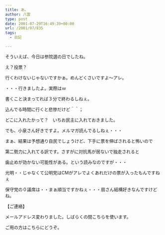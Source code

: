 ```yaml
---
title: あ。
author: 八雲
type: post
date: 2001-07-29T16:49:39+00:00
url: /2001/07/835
tags:
  - 日記

---
```

そういえば、今日は参院選の日でしたね。
  
え？投票？

行くわけないじゃないですかぁ。めんどくさいですよ～アレ。

・・・行きましたよ。実際はｗ
  
書くこと決まってれば３分で終わるしねぇ。
  
込んでる時間に行くと悲惨だけど＾＾；
  
どこに入れたかって？　いちお民主に入れておきました。
  
でも、小泉さん好きですよ。メルマガ読んでるしねぇ・・・
  
まぁ、結果は予想通り自民でしょうけど、下手に票を伸ばされると怖いので
  
第二勢力に入れてる訳です。さすがに対抗馬が居ないで独走されると
  
歯止めが効かない可能性がある。という読みなのですが・・・
  
光明・・じゃなくて公明党はCMがアレでよくあれだけの票が入ったもんですねぇ
  
保守党の０議席は・・まぁ順当ですかねぇ・・・扇さん結構好きなんですけどね。

【ご連絡】
  
メールアドレス変わりました。しばらくの間こちらを使います。
  
ご用の方はこちらにどうぞ。
